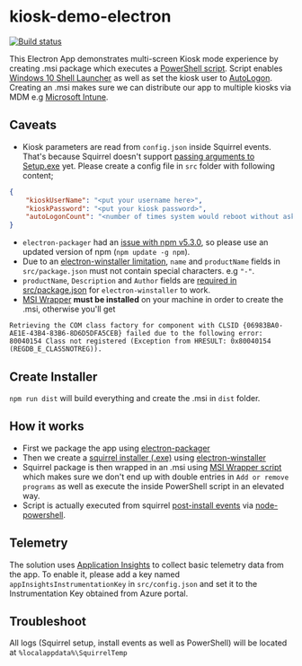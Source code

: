 # kiosk-demo-electron
[![Build status](https://ci.appveyor.com/api/projects/status/um6ul6dbwjrw913m/branch/master?svg=true)](https://ci.appveyor.com/project/syedhassaanahmed/kiosk-demo-electron/branch/master)

This Electron App demonstrates multi-screen Kiosk mode experience by creating .msi package which executes a [PowerShell script](https://github.com/syedhassaanahmed/kiosk-demo-electron/blob/master/installer/Install-ShellLauncher.ps1). Script enables [Windows 10 Shell Launcher](https://docs.microsoft.com/en-us/windows-hardware/customize/enterprise/shell-launcher) as well as set the kiosk user to [AutoLogon](https://docs.microsoft.com/en-us/windows-hardware/customize/desktop/unattend/microsoft-windows-shell-setup-autologon). Creating an .msi makes sure we can distribute our app to multiple kiosks via MDM e.g [Microsoft Intune](https://docs.microsoft.com/en-us/intune/apps-add).

## Caveats
- Kiosk parameters are read from `config.json` inside Squirrel events. That's because Squirrel doesn't support [passing arguments to Setup.exe](https://github.com/Squirrel/Squirrel.Windows/issues/839) yet. Please create a config file in `src` folder with following content; 
```json
{ 
    "kioskUserName": "<put your username here>",
    "kioskPassword": "<put your kiosk password>",
    "autoLogonCount": "<number of times system would reboot without asking for credentials>"
}
```
- `electron-packager` had an [issue with npm v5.3.0](https://github.com/electron-userland/electron-packager/issues/686), so please use an updated version of npm (`npm update -g npm`).
- Due to an [electron-winstaller limitation](https://github.com/syedhassaanahmed/kiosk-demo-electron/blob/fcddc95c542f43141e1bee073837b26b2b6991d1/package.json#L2), `name` and `productName` fields in `src/package.json` must not contain special characters. e.g `"-"`.
- `productName`, `Description` and `Author` fields are [required in src/package.json](https://github.com/electron-userland/electron-forge/issues/207#issuecomment-297192973) for `electron-winstaller` to work.
- [MSI Wrapper](http://www.exemsi.com/download) **must be installed** on your machine in order to create the .msi, otherwise you'll get 

`Retrieving the COM class factory for component with CLSID {06983BA0-AE1E-43B4-83B6-8D6D5DFA5CEB} failed due to the following error: 80040154 Class not registered (Exception from HRESULT: 0x80040154 (REGDB_E_CLASSNOTREG)).`

## Create Installer
`npm run dist` will build everything and create the .msi in `dist` folder.

## How it works
- First we package the app using [electron-packager](https://github.com/electron-userland/electron-packager)
- Then we create a [squirrel installer (.exe)](https://github.com/Squirrel/Squirrel.Windows) using [electron-winstaller](https://github.com/electron/windows-installer)
- Squirrel package is then wrapped in an .msi using [MSI Wrapper script](http://www.exemsi.com/documentation/msi-build-scripts) which makes sure we don't end up with double entries in `Add or remove programs` as well as execute the inside PowerShell script in an elevated way. 
- Script is actually executed from squirrel [post-install events](https://github.com/syedhassaanahmed/kiosk-demo-electron/blob/master/installer/setupEvents.js) via [node-powershell](https://github.com/rannn505/node-powershell).

## Telemetry
The solution uses [Application Insights](https://docs.microsoft.com/en-us/azure/application-insights/app-insights-nodejs) to collect basic telemetry data from the app. To enable it, please add a key named `appInsightsInstrumentationKey` in `src/config.json` and set it to the Instrumentation Key obtained from Azure portal.

## Troubleshoot
All logs (Squirrel setup, install events as well as PowerShell) will be located at `%localappdata%\SquirrelTemp`
